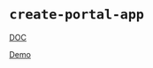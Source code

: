 # `create-portal-app`

[DOC](https://k2-portal.vercel.app/)

[Demo](https://k2-portal-demo.vercel.app/)

